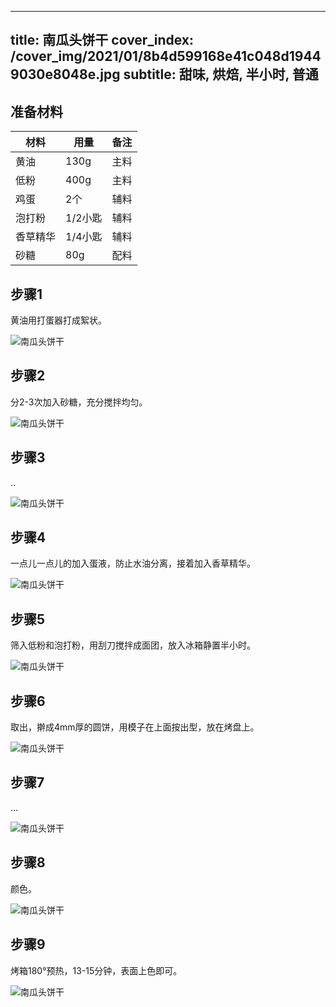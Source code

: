 
---
title: 南瓜头饼干
cover_index: /cover_img/2021/01/8b4d599168e41c048d19449030e8048e.jpg
subtitle: 甜味, 烘焙, 半小时, 普通
---

## 准备材料

| 材料     | 用量 | 备注|
| ------- | ----- | --- |
| 黄油 | 130g| 主料 |
| 低粉 | 400g| 主料 |
| 鸡蛋 | 2个| 辅料 |
| 泡打粉 | 1/2小匙| 辅料 |
| 香草精华 | 1/4小匙| 辅料 |
| 砂糖 | 80g| 配料 |

## 步骤1

黄油用打蛋器打成絮状。

![南瓜头饼干](https://i8.meishichina.com/attachment/recipe/201010/201010261421347.jpg?x-oss-process=style/p320) 

## 步骤2

分2-3次加入砂糖，充分搅拌均匀。

![南瓜头饼干](https://i8.meishichina.com/attachment/recipe/201010/201010261421543.jpg?x-oss-process=style/p320) 

## 步骤3

..

![南瓜头饼干](https://i8.meishichina.com/attachment/recipe/201010/201010261422038.jpg?x-oss-process=style/p320) 

## 步骤4

一点儿一点儿的加入蛋液，防止水油分离，接着加入香草精华。

![南瓜头饼干](https://i8.meishichina.com/attachment/recipe/201010/201010261422368.jpg?x-oss-process=style/p320) 

## 步骤5

筛入低粉和泡打粉，用刮刀搅拌成面团，放入冰箱静置半小时。

![南瓜头饼干](https://i8.meishichina.com/attachment/recipe/201010/201010261422569.jpg?x-oss-process=style/p320) 

## 步骤6

取出，擀成4mm厚的圆饼，用模子在上面按出型，放在烤盘上。

![南瓜头饼干](https://i8.meishichina.com/attachment/recipe/201010/201010261423093.jpg?x-oss-process=style/p320) 

## 步骤7

...

![南瓜头饼干](https://i8.meishichina.com/attachment/recipe/201010/201010261423452.jpg?x-oss-process=style/p320) 

## 步骤8

颜色。

![南瓜头饼干](https://i8.meishichina.com/attachment/recipe/201010/201010261424191.jpg?x-oss-process=style/p320) 

## 步骤9

烤箱180°预热，13-15分钟，表面上色即可。

![南瓜头饼干](https://i8.meishichina.com/attachment/recipe/201010/201010261424360.jpg?x-oss-process=style/p320) 

